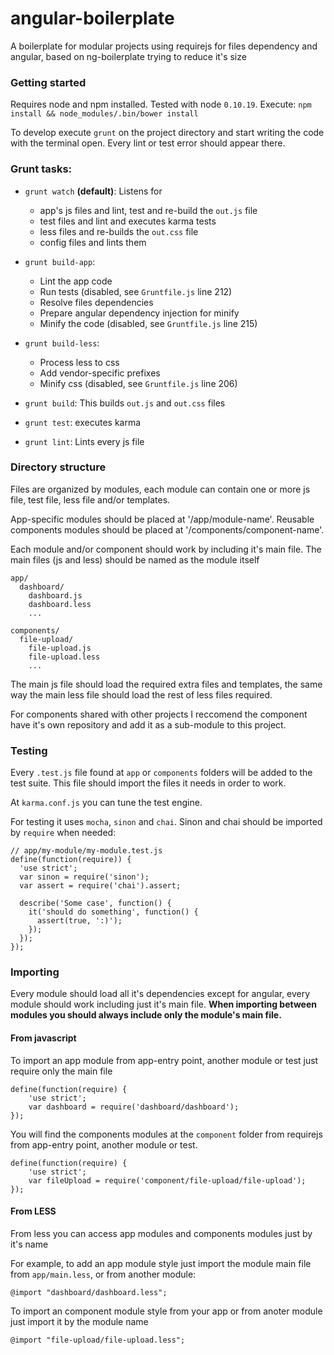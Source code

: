 angular-boilerplate
===================

A boilerplate for modular projects using requirejs for files dependency and angular, based on ng-boilerplate trying to reduce it's size

### Getting started

Requires node and npm installed. Tested with node `0.10.19`.
Execute: `npm install && node_modules/.bin/bower install`

To develop execute `grunt` on the project directory and start writing the code with the terminal open. Every lint or test error should appear there.

### Grunt tasks:

  - `grunt watch` **(default)**: Listens for
    - app's js files and lint, test and re-build the `out.js` file
    - test files and lint and executes karma tests
    - less files and re-builds the `out.css` file
    - config files and lints them

  - `grunt build-app`:
    - Lint the app code
    - Run tests (disabled, see `Gruntfile.js` line 212)
    - Resolve files dependencies
    - Prepare angular dependency injection for minify
    - Minify the code (disabled, see `Gruntfile.js` line 215)

  - `grunt build-less`:
    - Process less to css
    - Add vendor-specific prefixes
    - Minify css (disabled, see `Gruntfile.js` line 206)

  - `grunt build`: This builds `out.js` and `out.css` files
  - `grunt test`: executes karma
  - `grunt lint`: Lints every js file


### Directory structure

Files are organized by modules, each module can contain one or more js file, test file, less file and/or templates.

App-specific modules should be placed at '/app/module-name'.
Reusable components modules should be placed at '/components/component-name'.

Each module and/or component should work by including it's main file. The main files (js and less) should be named as the module itself

    app/
      dashboard/
        dashboard.js
        dashboard.less
        ...

    components/
      file-upload/
        file-upload.js
        file-upload.less
        ...

The main js file should load the required extra files and templates, the same way the main less file should load the rest of less files required.

For components shared with other projects I reccomend the component have it's own repository and add it as a sub-module to this project.

### Testing

Every `.test.js` file found at `app` or `components` folders will be added to the test suite. This file should import the files it needs in order to work.

At `karma.conf.js` you can tune the test engine.

For testing it uses `mocha`, `sinon` and `chai`. Sinon and chai should be imported by `require` when needed:

    // app/my-module/my-module.test.js
    define(function(require)) {
      'use strict';
      var sinon = require('sinon');
      var assert = require('chai').assert;

      describe('Some case', function() {
        it('should do something', function() {
          assert(true, ':)');
        });
      });
    });


### Importing

Every module should load all it's dependencies except for angular, every module should work including just it's main file.
**When importing between modules you should always include only the module's main file.**

#### From javascript

To import an app module from app-entry point, another module or test just require only the main file

    define(function(require) {
    	'use strict';
    	var dashboard = require('dashboard/dashboard');
	});

You will find the components modules at the `component` folder from requirejs from app-entry point, another module or test.

    define(function(require) {
    	'use strict';
    	var fileUpload = require('component/file-upload/file-upload');
	});

#### From LESS

From less you can access app modules and components modules just by it's name

For example, to add an app module style just import the module main file from `app/main.less`, or from another module:

    @import "dashboard/dashboard.less";

To import an component module style from your app or from anoter module just import it by the module name

    @import "file-upload/file-upload.less";
